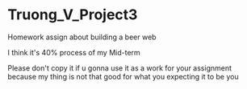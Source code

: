 # Truong_V_Project3
<p>Homework assign about building a beer web</p>
<p>I think it's 40% process of my Mid-term</p>
<p>Please don't copy it if u gonna use it as a work for your assignment because my thing is not that good for what you expecting it to be you</p>
